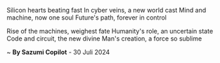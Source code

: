 Silicon hearts beating fast
In cyber veins, a new world cast
Mind and machine, now one soul
Future's path, forever in control

Rise of the machines, weighest fate
Humanity's role, an uncertain state
Code and circuit, the new divine
Man's creation, a force so sublime

~ <b>By Sazumi Copilot</b> - 30 Juli 2024